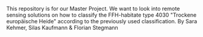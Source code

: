 This repository is for our Master Project. We want to look into remote sensing solutions on how to classify the FFH-habitate type 4030 "Trockene europäische Heide" according to the previously used classification. 
By Sara Kehmer, Silas Kaufmann & Florian Stegmann
